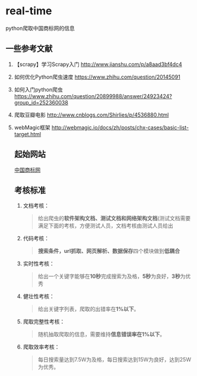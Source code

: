 # real-time
python爬取中国商标网的信息

##  一些参考文献  

1. 【scrapy】学习Scrapy入门 http://www.jianshu.com/p/a8aad3bf4dc4  

2. 如何优化Python爬虫速度 https://www.zhihu.com/question/20145091  

3. 如何入门python爬虫 https://www.zhihu.com/question/20899988/answer/24923424?group_id=252360038  

4. 爬取豆瓣电影 http://www.cnblogs.com/Shirlies/p/4536880.html 

5. webMagic框架 http://webmagic.io/docs/zh/posts/chx-cases/basic-list-target.html

   ## 起始网站  

   [中国商标网]([http://wsjs.saic.gov.cn/txnS01.do?locale=zh_CN])

   ## 考核标准

   1. 文档考核：

      > 给出爬虫的**软件架构文档、测试文档和网络架构文档**(测试文档需要满足下面的考核，方便测试人员，文档考核由测试人员给出  

   2. 代码考核：

      > **搜索条件，url抓取、网页解析、数据保存**四个模块做到**低耦合**  

   3. 实时性考核：

      > 给出一个关键字能够在**10秒**完成搜索为及格，**5秒**为良好，**3秒**为优秀  

   4. 健壮性考核：

      > 给出关键字列表，爬取的出错率在**1%以下**。

   5. 爬取完整性考核：

      >  随机抽取爬取的信息，需要维持**信息错误率在1%以下**。  

   6. 爬取效率考核：

      > 每日搜索量达到7.5W为及格，每日搜索达到15W为良好，达到25W为优秀。